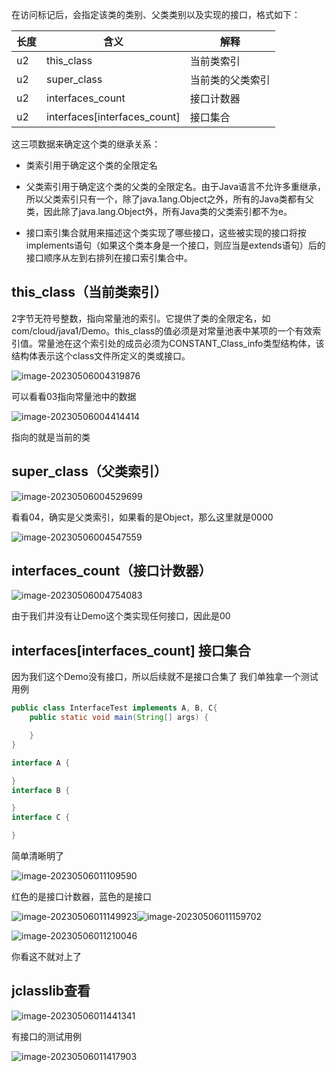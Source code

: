 在访问标记后，会指定该类的类别、父类类别以及实现的接口，格式如下：

| 长度 | 含义                         | 解释             |
| ---- | ---------------------------- | ---------------- |
| u2   | this_class                   | 当前类索引       |
| u2   | super_class                  | 当前类的父类索引 |
| u2   | interfaces_count             | 接口计数器       |
| u2   | interfaces[interfaces_count] | 接口集合         |

这三项数据来确定这个类的继承关系：

- 类索引用于确定这个类的全限定名

- 父类索引用于确定这个类的父类的全限定名。由于Java语言不允许多重继承，所以父类索引只有一个，除了java.1ang.Object之外，所有的Java类都有父类，因此除了java.lang.Object外，所有Java类的父类索引都不为e。

- 接口索引集合就用来描述这个类实现了哪些接口，这些被实现的接口将按implements语句（如果这个类本身是一个接口，则应当是extends语句）后的接口顺序从左到右排列在接口索引集合中。



## this_class（当前类索引）

2字节无符号整数，指向常量池的索引。它提供了类的全限定名，如com/cloud/java1/Demo。this_class的值必须是对常量池表中某项的一个有效索引值。常量池在这个索引处的成员必须为CONSTANT_Class_info类型结构体，该结构体表示这个class文件所定义的类或接口。

![image-20230506004319876](image/83.%E7%B1%BB%E7%B4%A2%E5%BC%95%EF%BC%8C%E7%88%B6%E7%B1%BB%E7%B4%A2%E5%BC%95%EF%BC%8C%E6%8E%A5%E5%8F%A3%E7%B4%A2%E5%BC%95/image-20230506004319876.png)

可以看看03指向常量池中的数据

![image-20230506004414414](image/83.%E7%B1%BB%E7%B4%A2%E5%BC%95%EF%BC%8C%E7%88%B6%E7%B1%BB%E7%B4%A2%E5%BC%95%EF%BC%8C%E6%8E%A5%E5%8F%A3%E7%B4%A2%E5%BC%95/image-20230506004414414.png)

指向的就是当前的类

## super_class（父类索引）

![image-20230506004529699](image/83.%E7%B1%BB%E7%B4%A2%E5%BC%95%EF%BC%8C%E7%88%B6%E7%B1%BB%E7%B4%A2%E5%BC%95%EF%BC%8C%E6%8E%A5%E5%8F%A3%E7%B4%A2%E5%BC%95/image-20230506004529699.png)

看看04，确实是父类索引，如果看的是Object，那么这里就是0000

![image-20230506004547559](image/83.%E7%B1%BB%E7%B4%A2%E5%BC%95%EF%BC%8C%E7%88%B6%E7%B1%BB%E7%B4%A2%E5%BC%95%EF%BC%8C%E6%8E%A5%E5%8F%A3%E7%B4%A2%E5%BC%95/image-20230506004547559.png)



##  interfaces_count（接口计数器）

![image-20230506004754083](image/83.%E7%B1%BB%E7%B4%A2%E5%BC%95%EF%BC%8C%E7%88%B6%E7%B1%BB%E7%B4%A2%E5%BC%95%EF%BC%8C%E6%8E%A5%E5%8F%A3%E7%B4%A2%E5%BC%95/image-20230506004754083.png)

由于我们并没有让Demo这个类实现任何接口，因此是00



## interfaces[interfaces_count] 接口集合

因为我们这个Demo没有接口，所以后续就不是接口合集了
我们单独拿一个测试用例

```java
public class InterfaceTest implements A, B, C{
    public static void main(String[] args) {

    }
}

interface A {

}
interface B {

}
interface C {

}
```

简单清晰明了

![image-20230506011109590](image/83.%E7%B1%BB%E7%B4%A2%E5%BC%95%EF%BC%8C%E7%88%B6%E7%B1%BB%E7%B4%A2%E5%BC%95%EF%BC%8C%E6%8E%A5%E5%8F%A3%E7%B4%A2%E5%BC%95/image-20230506011109590.png)

红色的是接口计数器，蓝色的是接口

![image-20230506011149923](image/83.%E7%B1%BB%E7%B4%A2%E5%BC%95%EF%BC%8C%E7%88%B6%E7%B1%BB%E7%B4%A2%E5%BC%95%EF%BC%8C%E6%8E%A5%E5%8F%A3%E7%B4%A2%E5%BC%95/image-20230506011149923.png)![image-20230506011159702](image/83.%E7%B1%BB%E7%B4%A2%E5%BC%95%EF%BC%8C%E7%88%B6%E7%B1%BB%E7%B4%A2%E5%BC%95%EF%BC%8C%E6%8E%A5%E5%8F%A3%E7%B4%A2%E5%BC%95/image-20230506011159702.png)

![image-20230506011210046](image/83.%E7%B1%BB%E7%B4%A2%E5%BC%95%EF%BC%8C%E7%88%B6%E7%B1%BB%E7%B4%A2%E5%BC%95%EF%BC%8C%E6%8E%A5%E5%8F%A3%E7%B4%A2%E5%BC%95/image-20230506011210046.png)

你看这不就对上了



## jclasslib查看

![image-20230506011441341](image/83.%E7%B1%BB%E7%B4%A2%E5%BC%95%EF%BC%8C%E7%88%B6%E7%B1%BB%E7%B4%A2%E5%BC%95%EF%BC%8C%E6%8E%A5%E5%8F%A3%E7%B4%A2%E5%BC%95/image-20230506011441341.png)

有接口的测试用例

![image-20230506011417903](image/83.%E7%B1%BB%E7%B4%A2%E5%BC%95%EF%BC%8C%E7%88%B6%E7%B1%BB%E7%B4%A2%E5%BC%95%EF%BC%8C%E6%8E%A5%E5%8F%A3%E7%B4%A2%E5%BC%95/image-20230506011417903.png)